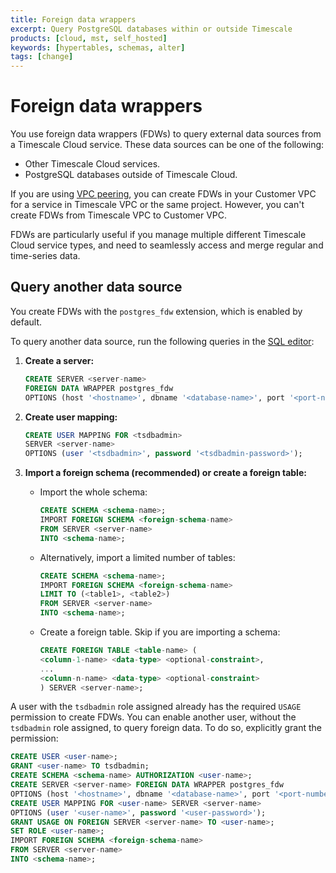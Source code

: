 ```yaml
---
title: Foreign data wrappers
excerpt: Query PostgreSQL databases within or outside Timescale
products: [cloud, mst, self_hosted]
keywords: [hypertables, schemas, alter]
tags: [change]
---
```


# Foreign data wrappers

You use foreign data wrappers (FDWs) to query external data sources from a Timescale Cloud service. These data sources can be one of the following:

- Other Timescale Cloud services.
- PostgreSQL databases outside of Timescale Cloud.

If you are using [VPC peering][vpc-peering], you can create FDWs in your Customer VPC for a service in Timescale VPC or the same project. However, you can't create FDWs from Timescale VPC to Customer VPC.

FDWs are particularly useful if you manage multiple different Timescale Cloud service types, and need to seamlessly access and merge regular and time-series data.

## Query another data source

You create FDWs with the `postgres_fdw` extension, which is enabled by default. 

<Procedure>

To query another data source, run the following queries in the [SQL editor][sql-editor]:

1. **Create a server:**

   ```sql
   CREATE SERVER <server-name> 
   FOREIGN DATA WRAPPER postgres_fdw 
   OPTIONS (host '<hostname>', dbname '<database-name>', port '<port-number>');
   ```

1. **Create user mapping:**

   ```sql
   CREATE USER MAPPING FOR <tsdbadmin> 
   SERVER <server-name> 
   OPTIONS (user '<tsdbadmin>', password '<tsdbadmin-password>');
   ```

1. **Import a foreign schema (recommended) or create a foreign table:**

    - Import the whole schema:

      ```sql
      CREATE SCHEMA <schema-name>;
      IMPORT FOREIGN SCHEMA <foreign-schema-name> 
      FROM SERVER <server-name> 
      INTO <schema-name>;
      ```
      
    - Alternatively, import a limited number of tables: 

      ```sql
      CREATE SCHEMA <schema-name>;
      IMPORT FOREIGN SCHEMA <foreign-schema-name> 
      LIMIT TO (<table1>, <table2>) 
      FROM SERVER <server-name> 
      INTO <schema-name>;
      ```

    - Create a foreign table. Skip if you are importing a schema:

      ```sql
      CREATE FOREIGN TABLE <table-name> (
      <column-1-name> <data-type> <optional-constraint>,
      ...
      <column-n-name> <data-type> <optional-constraint>
      ) SERVER <server-name>;
      ```

</Procedure>


A user with the `tsdbadmin` role assigned already has the required `USAGE` permission to create FDWs. You can enable another user, without the `tsdbadmin` role assigned, to query foreign data. To do so, explicitly grant the permission: 

```sql
CREATE USER <user-name>;
GRANT <user-name> TO tsdbadmin;
CREATE SCHEMA <schema-name> AUTHORIZATION <user-name>;
CREATE SERVER <server-name> FOREIGN DATA WRAPPER postgres_fdw 
OPTIONS (host '<hostname>', dbname '<database-name>', port '<port-number>');
CREATE USER MAPPING FOR <user-name> SERVER <server-name> 
OPTIONS (user '<user-name>', password '<user-password>');
GRANT USAGE ON FOREIGN SERVER <server-name> TO <user-name>;
SET ROLE <user-name>;
IMPORT FOREIGN SCHEMA <foreign-schema-name> 
FROM SERVER <server-name> 
INTO <schema-name>;
```

[vpc-peering]: /use-timescale/:currentVersion:/vpc/
[sql-editor]: /getting-started/:currentVersion:/run-queries-from-console/#ops-mode-sql-editor/




